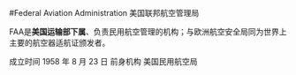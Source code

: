 #Federal Aviation Administration 美国联邦航空管理局

FAA是**美国运输部下属**、负责民用航空管理的机构；与欧洲航空安全局同为世界上主要的航空器适航证颁发者。

成立时间	1958 年 8 月 23 日
前身机构	美国民用航空局
